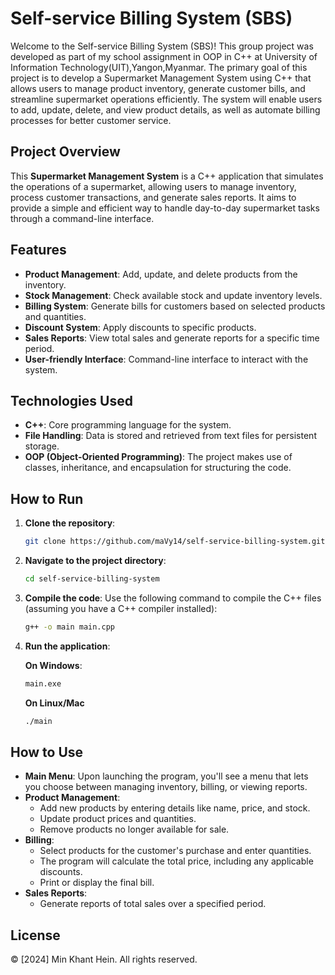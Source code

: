 # Self-service Billing System (SBS)

Welcome to the Self-service Billing System (SBS)! This group project was developed as part of my school assignment in OOP in C++ at University of Information Technology(UIT),Yangon,Myanmar. The primary goal of this project is to develop a Supermarket Management System using C++ that allows users to manage product inventory, generate customer bills, and streamline supermarket operations efficiently. The system will enable users to add, update, delete, and view product details, as well as automate billing processes for better customer service.

## Project Overview

This **Supermarket Management System** is a C++ application that simulates the operations of a supermarket, allowing users to manage inventory, process customer transactions, and generate sales reports. It aims to provide a simple and efficient way to handle day-to-day supermarket tasks through a command-line interface.

## Features

- **Product Management**: Add, update, and delete products from the inventory.
- **Stock Management**: Check available stock and update inventory levels.
- **Billing System**: Generate bills for customers based on selected products and quantities.
- **Discount System**: Apply discounts to specific products.
- **Sales Reports**: View total sales and generate reports for a specific time period.
- **User-friendly Interface**: Command-line interface to interact with the system.

## Technologies Used

- **C++**: Core programming language for the system.
- **File Handling**: Data is stored and retrieved from text files for persistent storage.
- **OOP (Object-Oriented Programming)**: The project makes use of classes, inheritance, and encapsulation for structuring the code.
  
## How to Run

1. **Clone the repository**:
    ```bash
    git clone https://github.com/maVy14/self-service-billing-system.git
    ```

2. **Navigate to the project directory**:
    ```bash
    cd self-service-billing-system
    ```

3. **Compile the code**:
    Use the following command to compile the C++ files (assuming you have a C++ compiler installed):
    ```bash
    g++ -o main main.cpp
    ```

4. **Run the application**:

    **On Windows**:
    ```bash
    main.exe
    ```

    **On Linux/Mac**
    ```bash
    ./main
    ```

## How to Use

- **Main Menu**: Upon launching the program, you'll see a menu that lets you choose between managing inventory, billing, or viewing reports.
- **Product Management**:
  - Add new products by entering details like name, price, and stock.
  - Update product prices and quantities.
  - Remove products no longer available for sale.
- **Billing**:
  - Select products for the customer's purchase and enter quantities.
  - The program will calculate the total price, including any applicable discounts.
  - Print or display the final bill.
- **Sales Reports**:
  - Generate reports of total sales over a specified period.

## License

© [2024] Min Khant Hein. All rights reserved.